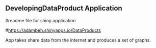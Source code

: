 ## DevelopingDataProduct Application

#readme file for shiny application

#https://adambeh.shinyapps.io/DataProducts

App takes share data from the internet and produces a set of graphs. 

